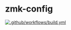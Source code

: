 # zmk-config

[![.github/workflows/build.yml](https://github.com/ergoocto/zmk-config/actions/workflows/build.yml/badge.svg)](https://github.com/ergoocto/zmk-config/actions/workflows/build.yml)
